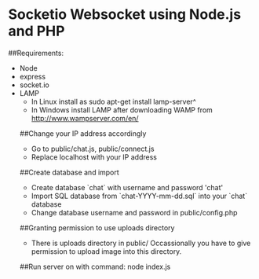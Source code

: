 # Socketio Websocket using Node.js and PHP

##Requirements: 
	<ul>
	<li> Node</li>
	<li> express </li>
	<li> socket.io </li>
	<li> LAMP 
		<ul>
	 	<li> In Linux install as sudo apt-get install lamp-server^</li>
		<li> In Windows install LAMP after downloading WAMP from http://www.wampserver.com/en/</li>
		</ul>
	</li>

##Change your IP address accordingly
<ul>
<li> Go to public/chat.js, public/connect.js</li>
<li> Replace localhost with your IP address</li>
</ul>

##Create database and import
<ul>
<li> Create database `chat` with username and password 'chat'</li>
<li> Import SQL database from `chat-YYYY-mm-dd.sql` into your `chat` database</li>
<li> Change database username and password in public/config.php</li>
</ul>

##Granting permission to use uploads directory
<ul>
<li> There is uploads directory in public/
Occassionally you have to give permission to upload image into this directory.
</li>
</ul>
 
##Run server on with command: node index.js

